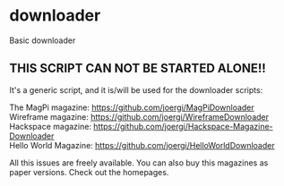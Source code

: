 # downloader

Basic downloader

## THIS SCRIPT CAN NOT BE STARTED  ALONE!!
It's a generic script, and it is/will be used for the downloader scripts:

The MagPi magazine: https://github.com/joergi/MagPiDownloader     
Wireframe magazine: https://github.com/joergi/WireframeDownloader  
Hackspace magazine: https://github.com/joergi/Hackspace-Magazine-Downloader  
Hello World Magazine: https://github.com/joergi/HelloWorldDownloader  

All this issues are freely available. You can also buy this magazines as paper versions. Check out the homepages.
